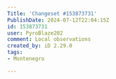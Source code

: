 ```yaml
---
Title: 'Changeset #153873731'
PublishDate: 2024-07-12T22:04:15Z
id: 153873731
user: PyroBlaze202
comment: Local observations
created_by: iD 2.29.0
tags:
- Montenegro

---
```

